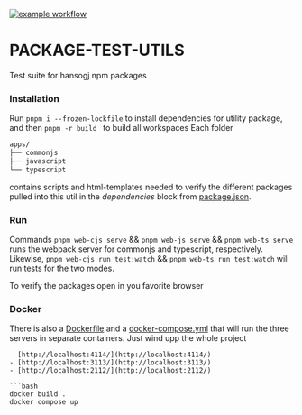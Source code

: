 [![example workflow](https://github.com/hansogj/package-test-utils/actions/workflows/build.yml/badge.svg)](https://github.com/hansogj/package-test-utils/actions/workflows/build.yml/badge.svg)

# PACKAGE-TEST-UTILS

Test suite for hansogj npm packages

### Installation

Run `pnpm i --frozen-lockfile` to install dependencies for utility package, and then `pnpm -r build ` to build all workspaces
Each folder

```bash
apps/
├── commonjs
├── javascript
└── typescript

```

contains scripts and html-templates needed to verify the different packages pulled into this util in the _dependencies_ block from [package.json](package.json).

### Run

Commands `pnpm web-cjs serve` && `pnpm web-js serve` && `pnpm web-ts serve` runs the webpack server for commonjs and typescript, respectively. Likewise, `pnpm web-cjs run test:watch` && `pnpm web-ts run test:watch` will run tests for the two modes.

To verify the packages open in you favorite browser

### Docker

There is also a [Dockerfile](Dockerfile) and a [docker-compose.yml](docker-compose.yml) that will run the three servers in separate containers. Just wind upp the whole project

````
- [http://localhost:4114/](http://localhost:4114/)
- [http://localhost:3113/](http://localhost:3113/)
- [http://localhost:2112/](http://localhost:2112/)

```bash
docker build .
docker compose up
````
